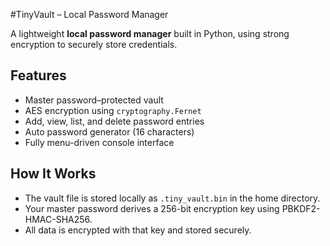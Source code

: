 #TinyVault – Local Password Manager

A lightweight **local password manager** built in Python, using 
strong encryption to securely store credentials.

## Features
- Master password–protected vault
- AES encryption using `cryptography.Fernet`
- Add, view, list, and delete password entries
- Auto password generator (16 characters)
- Fully menu-driven console interface

## How It Works
- The vault file is stored locally as `.tiny_vault.bin` in the home directory.
- Your master password derives a 256-bit encryption key using PBKDF2-HMAC-SHA256.
- All data is encrypted with that key and stored securely.





